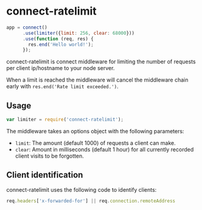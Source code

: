 connect-ratelimit
=================

```JavaScript
app = connect()
      .use(limiter({limit: 256, clear: 68000}))
      .use(function (req, res) {
        res.end('Hello world!');
      });
```

connect-ratelimit is connect middleware for limiting the number of requests per 
client ip/hostname to your node server.

When a limit is reached the middleware will cancel the middleware chain early 
with `res.end('Rate limit exceeded.')`.

Usage
-----

```JavaScript
var limiter = require('connect-ratelimit');
```

The middleware takes an options object with the following parameters:

- `limit`: The amount (default 1000) of requests a client can make.
- `clear`: Amount in milliseconds (default 1 hour) for all currently recorded 
client visits to be forgotten.

Client identification
---------------------

connect-ratelimit uses the following code to identify clients:

```JavaScript
req.headers['x-forwarded-for'] || req.connection.remoteAddress
```
